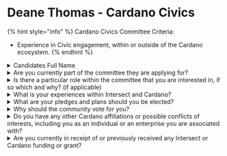 # Deane Thomas - Cardano Civics

{% hint style="info" %}
Cardano Civics Committee Criteria:

* Experience in Civic engagement, within or outside of the Cardano ecosystem.
{% endhint %}

<details>

<summary>Candidates Full Name</summary>

Deane Thomas

</details>



<details>

<summary>Are you currently part of the committee they are applying for?</summary>

No

</details>



<details>

<summary>Is there a particular role within the committee that you are interested in, if so which and why? (if applicable)</summary>

Having worked in detail on this topic in the workshop, there was a strong view that governance needs to be elaborated within the community. There needs to be a consistent approach and understanding to the role of governance, and how it affects the community. Simplified English to disseminate complex themes/topics to those who need it. We have to be able to communicate with all levels of society, in multiple languages, and in a lot of cases to communities that do not speak English as a primary language. These are important steps in ensuring that the language of our work is not a tool for exclusion or misunderstanding. If we are to bank the unbanked, then we have to think simple, stupid and from a zero knowledge perspective.

</details>



<details>

<summary>What is your experiences within Intersect and Cardano?</summary>

I have been active in the Cardano space since 2020 as an observer, as well as incorporating the technology into a real world project I am developing. I have extensive insight to communities and their growth. In 2022 I opted to mint a token for use in our project development. My project is around renewable energy, and the potential to create Carbon Credits relying on data from the blockchain and our technology. I have hosted a Cardano constitutional workshop in September 2024 in Mauritius, with Intersect MBO. I have a broad understanding of the Governance aspects along with the underlying philosophy of Cardano as a chain. I am not an investor and am therefore detached from the market and volatility - this is crucial in guiding thoughts and decisions that are in the best interest of the community.

</details>



<details>

<summary>What are your pledges and plans should you be elected?</summary>

We are the guardians of the Eco-system and must ensure the philosophies of the founders are embedded and maintained throughout. Our ethics are what elevates us to a new level of participation in an ever changing world. I will draw on my years of living in multicultural societies, and indepth work in creating healthy and sustainable relationships, in order to safeguard what we have achieved to date. Being based in the wider African continent, and working in a business that is focused on community development, I promise to share that knowledge and wisdom. I will work diligently with experts in order to reflect the needs of the network and upholding the core principals of decentralised governance.

</details>



<details>

<summary>Why should the community vote for you?</summary>

I am a mature entrepreneur who has built many real world technologies from zero knowledge. I engage daily with all walks of life, including regulators, governments and business leaders. I am involved in projects that are shaping a new energy nexus in Mauritius, and for Africa at large. I have a broad and in depth relationship with all levels of society, and understand the significance of governance. Maintaining a focus on solutions, I am able to provide the committee with a balanced and mature contribution.

</details>



<details>

<summary>Do you have any other Cardano affiliations or possible conflicts of interests, including you as an individual or an enterprise you are associated with?</summary>

I am in contact with members of Emurgo MEA in order to raise awareness of other projects that the ecosystem can become involved with.

</details>



<details>

<summary>Are you currently in receipt of or previously received any Intersect or Cardano funding or grant?</summary>

I have received a grant for the Constitutional Workshop

</details>
